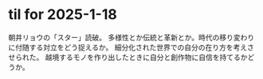 # til for 2025-1-18

朝井リョウの「スター」読破。
多様性とか伝統と革新とか。時代の移り変わりに付随する対立をどう捉えるか。
細分化された世界での自分の在り方を考えさせられた。
越境するモノを作り出したときに自分と創作物に自信を持てるかどうか。